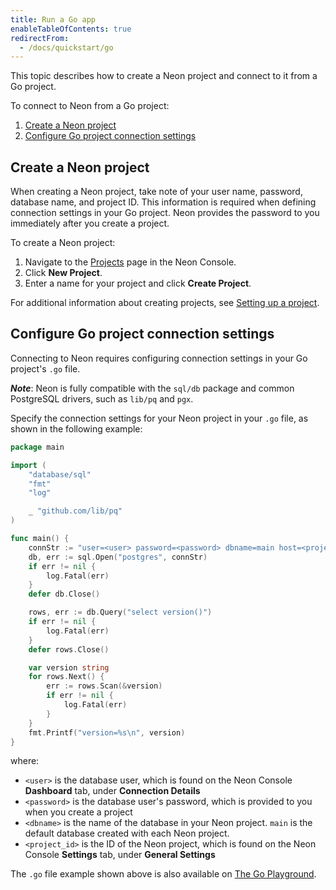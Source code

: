 ```yaml
---
title: Run a Go app
enableTableOfContents: true
redirectFrom:
  - /docs/quickstart/go
---
```


This topic describes how to create a Neon project and connect to it from a Go project.

To connect to Neon from a Go project:

1. [Create a Neon project](#create-a-neon-project)
2. [Configure Go project connection settings](#configure-go-project-connection-settings)

## Create a Neon project

When creating a Neon project, take note of your user name, password, database name, and project ID. This information is required when defining connection settings in your Go project. Neon provides the password to you immediately after you create a project.

To create a Neon project:

1. Navigate to the [Projects](https://console.neon.tech/app/projects) page in the Neon Console.
2. Click **New Project**.
3. Enter a name for your project and click **Create Project**.

For additional information about creating projects, see [Setting up a project](../get-started-with-neon/setting-up-a-project).

## Configure Go project connection settings

Connecting to Neon requires configuring connection settings in your Go project's `.go` file.

_**Note**_: Neon is fully compatible with the `sql/db` package and common PostgreSQL drivers, such as `lib/pq` and `pgx`.

Specify the connection settings for your Neon project in your `.go` file, as shown in the following example:

```go
package main

import (
    "database/sql"
    "fmt"
    "log"

    _ "github.com/lib/pq"
)

func main() {
    connStr := "user=<user> password=<password> dbname=main host=<project_id>.cloud.neon.tech"
    db, err := sql.Open("postgres", connStr)
    if err != nil {
        log.Fatal(err)
    }
    defer db.Close()

    rows, err := db.Query("select version()")
    if err != nil {
        log.Fatal(err)
    }
    defer rows.Close()

    var version string
    for rows.Next() {
        err := rows.Scan(&version)
        if err != nil {
            log.Fatal(err)
        }
    }
    fmt.Printf("version=%s\n", version)
}
```

where:

- `<user>` is the database user, which is found on the Neon Console **Dashboard** tab, under **Connection Details**
- `<password>` is the database user's password, which is provided to you when you create a project
- `<dbname>` is the name of the database in your Neon project. `main` is the default database created with each Neon project.
- `<project_id>` is the ID of the Neon project, which is found on the Neon Console **Settings** tab, under **General Settings**

The `.go` file example shown above is also available on [The Go Playground](https://play.golang.com/p/gl69dT0HtHN).